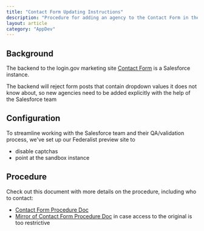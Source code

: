 ```yaml
---
title: "Contact Form Updating Instructions"
description: "Procedure for adding an agency to the Contact Form in the Help Center"
layout: article
category: "AppDev"
---
```


## Background

The backend to the login.gov marketing site [Contact Form](https://login.gov/contact/) is
a Salesforce instance.

The backend will reject form posts that contain dropdown values it does not know about,
so new agencies need to be added explicitly with the help of the Salesforce team

## Configuration

To streamline working with the Salesforce team and their QA/validation process,
we've set up our Federalist preview site to

- disable captchas
- point at the sandbox instance

## Procedure

Check out this document with more details on the procedure, including who to contact:

- [Contact Form Procedure Doc][procedure]
- [Mirror of Contact Form Procedure Doc][procedure-mirror] in case access to the original
  is too restrictive

[procedure]: https://docs.google.com/document/d/1mMbDFzbzVKn1A1W87XFHakr-oz1-WKxBPQ3cT9VbEH4/edit
[procedure-mirror]: https://docs.google.com/document/d/1hQN8Az_ibSNf_c-iMR2RhRSZzz-RQtk6mZJW00-Cd2c/edit
